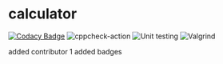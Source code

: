 # calculator

[![Codacy Badge](https://app.codacy.com/project/badge/Grade/6efa2590cdd744eba20a99359e5fb1da)](https://www.codacy.com/gh/sanket1411-svg/calculator/dashboard?utm_source=github.com&amp;utm_medium=referral&amp;utm_content=sanket1411-svg/calculator&amp;utm_campaign=Badge_Grade)
![cppcheck-action](https://github.com/sanket1411-svg/calculator/workflows/cppcheck-action/badge.svg)
![Unit testing](https://github.com/sanket1411-svg/calculator/workflows/Unit%20testing/badge.svg)
![Valgrind](https://github.com/sanket1411-svg/calculator/workflows/Valgrind/badge.svg)

added contributor 1
added badges
